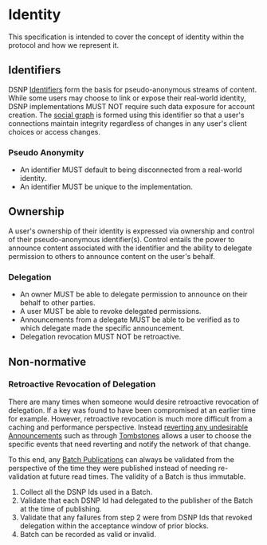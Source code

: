# Identity

This specification is intended to cover the concept of identity within the protocol and how we represent it.

## Identifiers

DSNP [Identifiers](Identifiers.md) form the basis for pseudo-anonymous streams of content.
While some users may choose to link or expose their real-world identity, DSNP implementations MUST NOT require such data exposure for account creation.
The [social graph](Graph.md) is formed using this identifier so that a user's connections maintain integrity regardless of changes in any user's client choices or access changes.

### Pseudo Anonymity

* An identifier MUST default to being disconnected from a real-world identity.
* An identifier MUST be unique to the implementation.

## Ownership

A user's ownership of their identity is expressed via ownership and control of their pseudo-anonymous identifier(s).
Control entails the power to announce content associated with the identifier and
the ability to delegate permission to others to announce content on the user's behalf.

### Delegation

* An owner MUST be able to delegate permission to announce on their behalf to other parties.
* A user MUST be able to revoke delegated permissions.
* Announcements from a delegate MUST be able to be verified as to which delegate made the specific announcement.
* Delegation revocation MUST NOT be retroactive.


## Non-normative

### Retroactive Revocation of Delegation

There are many times when someone would desire retroactive revocation of delegation.
If a key was found to have been compromised at an earlier time for example.
However, retroactive revocation is much more difficult from a caching and performance perspective.
Instead [reverting any undesirable Announcements](Announcements.md#reverting-an-announcement) such as through [Tombstones](Types/Tombstone.md) allows a user to choose the specific events that need reverting and notify the network of that change.

To this end, any [Batch Publications](BatchPublications.md) can always be validated from the perspective of the time they were published instead of needing re-validation at future read times.
The validity of a Batch is thus immutable.

1. Collect all the DSNP Ids used in a Batch.
2. Validate that each DSNP Id had delegated to the publisher of the Batch at the time of publishing.
3. Validate that any failures from step 2 were from DSNP Ids that revoked delegation within the acceptance window of prior blocks.
4. Batch can be recorded as valid or invalid.
